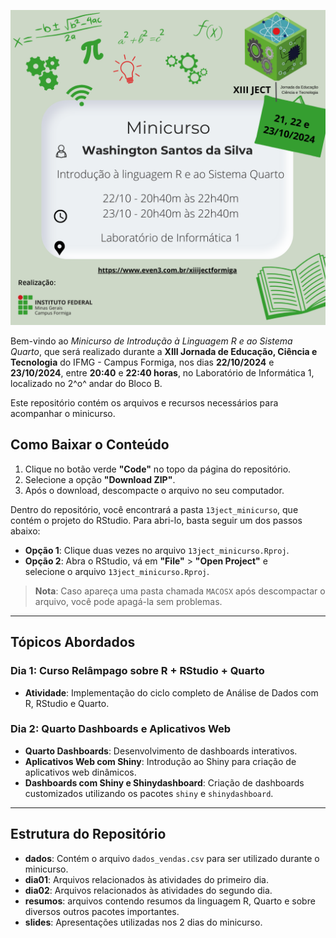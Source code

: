 
![](minicurso.png)

Bem-vindo ao *Minicurso de Introdução à Linguagem R e ao Sistema Quarto*, que 
será realizado durante a **XIII Jornada de Educação, Ciência e Tecnologia** 
do IFMG - Campus Formiga, nos dias **22/10/2024** e **23/10/2024**, entre 
**20:40** e **22:40 horas**, no Laboratório de Informática 1, localizado 
no 2^o^ andar do Bloco B.

Este repositório contém os arquivos e recursos necessários para 
acompanhar o minicurso.

## Como Baixar o Conteúdo

1. Clique no botão verde **"Code"** no topo da página do repositório.
2. Selecione a opção **"Download ZIP"**.
3. Após o download, descompacte o arquivo no seu computador.

Dentro do repositório, você encontrará a pasta `13ject_minicurso`, que 
contém o projeto do RStudio. Para abri-lo, basta seguir um dos passos abaixo:

- **Opção 1**: Clique duas vezes no arquivo `13ject_minicurso.Rproj`.
- **Opção 2**: Abra o RStudio, vá em **"File"** > **"Open Project"** e \
               selecione o arquivo `13ject_minicurso.Rproj`.

> **Nota**: Caso apareça uma pasta chamada `MACOSX` após descompactar o arquivo, você pode apagá-la sem problemas.

---

## Tópicos Abordados

### **Dia 1: Curso Relâmpago sobre R + RStudio + Quarto**
- **Atividade**: Implementação do ciclo completo de Análise de Dados com R, RStudio e Quarto.

### **Dia 2: Quarto Dashboards e Aplicativos Web**
- **Quarto Dashboards**: Desenvolvimento de dashboards interativos.
- **Aplicativos Web com Shiny**: Introdução ao Shiny para criação de aplicativos web dinâmicos.
- **Dashboards com Shiny e Shinydashboard**: Criação de dashboards customizados utilizando os pacotes `shiny` e `shinydashboard`.

---

## Estrutura do Repositório

- **dados**: Contém o arquivo `dados_vendas.csv` para ser utilizado durante o 
             minicurso.
- **dia01**: Arquivos relacionados às atividades do primeiro dia.
- **dia02**: Arquivos relacionados às atividades do segundo dia.
- **resumos**: arquivos contendo resumos da linguagem R, Quarto e sobre 
               diversos outros pacotes importantes.
- **slides**: Apresentações utilizadas nos 2 dias do minicurso.

